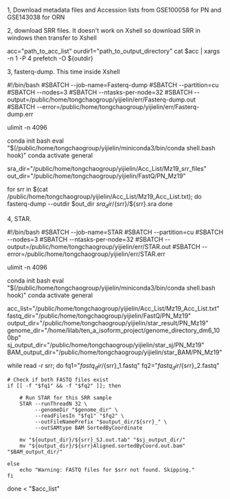 1, Download metadata files and Accession lists from GSE100058 for PN and GSE143038 for ORN

2, download SRR files. It doesn't work on Xshell so download SRR in windows then transfer to Xshell

acc="path_to_acc_list"
ourdir1="path_to_output_directory"
cat $acc | xargs -n 1 -P 4 prefetch -O ${outdir}

3, fasterq-dump. This time inside Xshell

#!/bin/bash
#SBATCH --job-name=Fasterq-dump
#SBATCH --partition=cu
#SBATCH --nodes=3
#SBATCH --ntasks-per-node=32
#SBATCH --output=/public/home/tongchaogroup/yijielin/err/Fasterq-dump.out
#SBATCH --error=/public/home/tongchaogroup/yijielin/err/Fasterq-dump.err

ulimit -n 4096

conda init bash
eval "$(/public/home/tongchaogroup/yijielin/miniconda3/bin/conda shell.bash hook)"
conda activate general

sra_dir="/public/home/tongchaogroup/yijielin/Acc_List/Mz19_srr_files"
out_dir="/public/home/tongchaogroup/yijielin/FastQ/PN_Mz19" 

for srr in $(cat /public/home/tongchaogroup/yijielin/Acc_List/Mz19_Acc_List.txt); do
  fasterq-dump --outdir $out_dir ${sra_dir}/${srr}/${srr}.sra
done

4, STAR.

#!/bin/bash
#SBATCH --job-name=STAR
#SBATCH --partition=cu
#SBATCH --nodes=3
#SBATCH --ntasks-per-node=32
#SBATCH --output=/public/home/tongchaogroup/yijielin/err/STAR.out
#SBATCH --error=/public/home/tongchaogroup/yijielin/err/STAR.err

ulimit -n 4096

conda init bash
eval "$(/public/home/tongchaogroup/yijielin/miniconda3/bin/conda shell.bash hook)"
conda activate general

acc_list="/public/home/tongchaogroup/yijielin/Acc_List/Mz19_Acc_List.txt"
fastq_dir="/public/home/tongchaogroup/yijielin/FastQ/PN_Mz19"
output_dir="/public/home/tongchaogroup/yijielin/star_result/PN_Mz19"
genome_dir="/home/lilab/ten_a_isoform_project/genome_directory_dm6_100bp"  
sj_output_dir="/public/home/tongchaogroup/yijielin/star_sj/PN_Mz19"
BAM_output_dir="/public/home/tongchaogroup/yijielin/star_BAM/PN_Mz19"

while read -r srr; do
    fq1="$fastq_dir/${srr}_1.fastq"
    fq2="$fastq_dir/${srr}_2.fastq"

    # Check if both FASTQ files exist
    if [[ -f "$fq1" && -f "$fq2" ]]; then

        # Run STAR for this SRR sample
        STAR --runThreadN 32 \
             --genomeDir "$genome_dir" \
             --readFilesIn "$fq1" "$fq2" \
             --outFileNamePrefix "$output_dir/${srr}_" \
             --outSAMtype BAM SortedByCoordinate
             
        mv "${output_dir}/${srr}_SJ.out.tab" "$sj_output_dir/"
        mv "${output_dir}/${srr}Aligned.sortedByCoord.out.bam" "$BAM_output_dir/"

    else
        echo "Warning: FASTQ files for $srr not found. Skipping."
    fi
done < "$acc_list"













